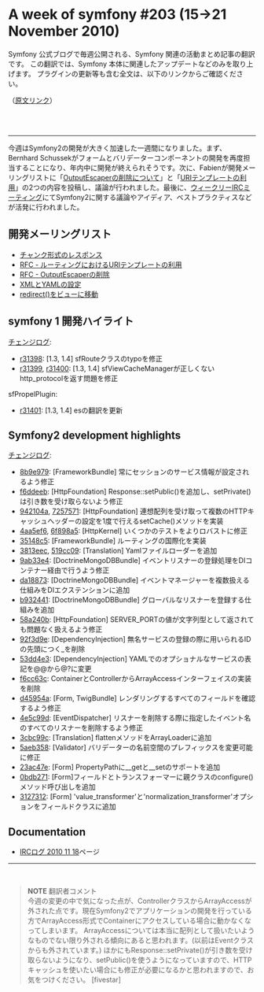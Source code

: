 A week of symfony #203 (15->21 November 2010)
=============================================

Symfony 公式ブログで毎週公開される、Symfony 関連の活動まとめ記事の翻訳です。
この翻訳では、Symfony 本体に関連したアップデートなどのみを取り上げます。
プラグインの更新等も含む全文は、以下のリンクからご確認ください。

（[原文リンク](http://www.symfony-project.org/blog/2010/11/07/a-week-of-symfony-201-1-7-november-2010)）

<br />
<br />
<hr />

今週はSymfony2の開発が大きく加速した一週間になりました。まず、Bernhard Schussekがフォームとバリデーターコンポーネントの開発を再度担当することになり、年内中に開発が終えられそうです。次に、Fabienが開発メーリングリストに「<a href="http://groups.google.com/group/symfony-devs/browse_thread/thread/925d40f1cff7fe11">OutputEscaperの削除について</a>」と「<a href="http://groups.google.com/group/symfony-devs/browse_thread/thread/5f09925263e9d86e">URIテンプレートの利用</a>」の2つの内容を投稿し、議論が行われました。最後に、<a href="http://trac.symfony-project.org/wiki/IRCLogs20101118">ウィークリーIRCミーティング</a>にてSymfony2に関する議論やアイディア、ベストプラクティスなどが活発に行われました。

開発メーリングリスト
------------------------

  * [チャンク形式のレスポンス](http://groups.google.com/group/symfony-devs/browse_thread/thread/47a44c763f510678)
  * [RFC - ルーティングにおけるURIテンプレートの利用](http://groups.google.com/group/symfony-devs/browse_thread/thread/5f09925263e9d86e)
  * [RFC - OutputEscaperの削除](http://groups.google.com/group/symfony-devs/browse_thread/thread/925d40f1cff7fe11)
  * [XMLとYAMLの設定](http://groups.google.com/group/symfony-devs/browse_thread/thread/e64d3eac79bb8e9a)
  * [redirect()をビューに移動](http://groups.google.com/group/symfony-devs/browse_thread/thread/6a26b1f306da1d1a)

symfony 1 開発ハイライト
--------------------------------

[チェンジログ](http://trac.symfony-project.com/trac/timeline?from=21%2F11%2F2010&daysback=6&milestone=on&ticket=on&changeset=on&update=Update):

  * [r31398](http://trac.symfony-project.org/changeset/31398 "31398 revision on trac"): \[1.3, 1.4\] sfRouteクラスのtypoを修正
  * [r31399](http://trac.symfony-project.org/changeset/31399 "31399 revision on trac"), [r31400](http://trac.symfony-project.org/changeset/31400 "31400 revision on trac"): \[1.3, 1.4\] sfViewCacheManagerが正しくないhttp_protocolを返す問題を修正

sfPropelPlugin:

  * [r31401](http://trac.symfony-project.org/changeset/31401 "31401 revision on trac"): \[1.3, 1.4\] esの翻訳を更新

Symfony2 development highlights
-------------------------------

[チェンジログ](http://github.com/symfony/symfony/commits/master):

  * [8b9e979](http://github.com/symfony/symfony/commit/8b9e97911848cef50636aeab89a100034a2f4921 "8b9e97911848cef50636aeab89a100034a2f4921 commit on github"): \[FrameworkBundle\] 常にセッションのサービス情報が設定されるよう修正
  * [f6ddeeb](http://github.com/symfony/symfony/commit/f6ddeeb36b39e02221abd9357908a0caecfa7119 "f6ddeeb36b39e02221abd9357908a0caecfa7119 commit on github"): \[HttpFoundation\] Response::setPublic()を追加し、setPrivate()は引き数を受け取らないよう修正
  * [942104a](http://github.com/symfony/symfony/commit/942104a5ff1a91178a4f868bd7e96be872b5b07c "942104a5ff1a91178a4f868bd7e96be872b5b07c commit on github"), [7257571](http://github.com/symfony/symfony/commit/7257571be4017c7356c25fe1aec19c4b2eff4750 "7257571be4017c7356c25fe1aec19c4b2eff4750 commit on github"): \[HttpFoundation\] 連想配列を受け取って複数のHTTPキャッシュヘッダーの設定を1度で行えるsetCache()メソッドを実装
  * [4aa5ef6](http://github.com/symfony/symfony/commit/4aa5ef63f5122330024d1c2801cb3703dbcdf19e "4aa5ef63f5122330024d1c2801cb3703dbcdf19e commit on github"), [6f898a5](http://github.com/symfony/symfony/commit/6f898a5008361294a751d2407ca3c2fc7bcdf68c "6f898a5008361294a751d2407ca3c2fc7bcdf68c commit on github"): \[HttpKernel\] いくつかのテストをよりロバストに修正
  * [35148c5](http://github.com/symfony/symfony/commit/35148c5ac3d497df759c9aa4d600d37a828f8252 "35148c5ac3d497df759c9aa4d600d37a828f8252 commit on github"): \[FrameworkBundle\] ルーティングの国際化を実装
  * [3813eec](http://github.com/symfony/symfony/commit/3813eecf173b62b2591bc96a38d68a914d6d55ec "3813eecf173b62b2591bc96a38d68a914d6d55ec commit on github"), [519cc09](http://github.com/symfony/symfony/commit/519cc094884e8aefcbab66ef14d47b9c6cf1e60c "519cc094884e8aefcbab66ef14d47b9c6cf1e60c commit on github"): \[Translation\] Yamlファイルローダーを追加
  * [9ab33e4](http://github.com/symfony/symfony/commit/9ab33e4ae4463f51e8bf26f9415531647448bb9b "9ab33e4ae4463f51e8bf26f9415531647448bb9b commit on github"): \[DoctrineMongoDBBundle\] イベントリスナーの登録処理をDIコンテナー経由で行うよう修正
  * [da18873](http://github.com/symfony/symfony/commit/da188734d884843e68b68b0feff65b07150285f3 "da188734d884843e68b68b0feff65b07150285f3 commit on github"): \[DoctrineMongoDBBundle\] イベントマネージャーを複数扱える仕組みをDIエクステンションに追加
  * [b932441](http://github.com/symfony/symfony/commit/b932441ac9270a664e20a3ca8cf4888234ea2b05 "b932441ac9270a664e20a3ca8cf4888234ea2b05 commit on github"): \[DoctrineMongoDBBundle\] グローバルなリスナーを登録する仕組みを追加
  * [58a240b](http://github.com/symfony/symfony/commit/58a240baba084a862648acdbcb1be060a4ca7cd5 "58a240baba084a862648acdbcb1be060a4ca7cd5 commit on github"): \[HttpFoundation\] SERVER_PORTの値が文字列型として返されても問題なく扱えるよう修正
  * [92f3d9e](http://github.com/symfony/symfony/commit/92f3d9e7ec0e56445b968977d17ba25d3f62a62c "92f3d9e7ec0e56445b968977d17ba25d3f62a62c commit on github"): \[DependencyInjection\] 無名サービスの登録の際に用いられるIDの先頭につく_を削除
  * [53dd4e3](http://github.com/symfony/symfony/commit/53dd4e39c734934f9a3d66cd2fc62ab617243659 "53dd4e39c734934f9a3d66cd2fc62ab617243659 commit on github"): \[DependencyInjection\] YAMLでのオプショナルなサービスの表記を@@から@?に変更
  * [f6cc63c](http://github.com/symfony/symfony/commit/f6cc63c99c88de6cb2916e5a5d35be810b5d6306 "f6cc63c99c88de6cb2916e5a5d35be810b5d6306 commit on github"): ContainerとControllerからArrayAccessインターフェイスの実装を削除
  * [d45954a](http://github.com/symfony/symfony/commit/d45954af07802bed51296d29b58d8e21f79760b6 "d45954af07802bed51296d29b58d8e21f79760b6 commit on github"): \[Form, TwigBundle\] レンダリングするすべてのフィールドを確認するよう修正
  * [4e5c99d](http://github.com/symfony/symfony/commit/4e5c99dab049d73bd5cbed1c00f312ca63ccf5ce "4e5c99dab049d73bd5cbed1c00f312ca63ccf5ce commit on github"): \[EventDispatcher\] リスナーを削除する際に指定したイベント名のすべてのリスナーを削除するよう修正
  * [3cbc99c](http://github.com/symfony/symfony/commit/3cbc99c180d8a1604ddef43fd5602677121de3de "3cbc99c180d8a1604ddef43fd5602677121de3de commit on github"): \[Translation\] flattenメソッドをArrayLoaderに追加
  * [5aeb358](http://github.com/symfony/symfony/commit/5aeb3587211517b95e1a05478fe8886008cf2279 "5aeb3587211517b95e1a05478fe8886008cf2279 commit on github"): \[Validator\] バリデーターの名前空間のプレフィックスを変更可能に修正
  * [23ac47e](http://github.com/symfony/symfony/commit/23ac47e0119f783b4396ebeaf682aaa465916caa "23ac47e0119f783b4396ebeaf682aaa465916caa commit on github"): \[Form\] PropertyPathに__getと__setのサポートを追加
  * [0bdb271](http://github.com/symfony/symfony/commit/0bdb27160895b08a4df476286c934b4e63290904 "0bdb27160895b08a4df476286c934b4e63290904 commit on github"): \[Form\]フィールドとトランスフォーマーに親クラスのconfigure()メソッド呼び出しを追加
  * [3127312](http://github.com/symfony/symfony/commit/3127312139bb735663c5184ef5a0a7031c69712d "3127312139bb735663c5184ef5a0a7031c69712d commit on github"): \[Form\] 'value_transformer'と'normalization_transformer'オプションをフィールドクラスに追加

Documentation
-------------

  * <a href="http://trac.symfony-project.org/wiki/IRCLogs20101118">IRCログ 2010 11 18</a>ページ

<hr />
<br />

> **NOTE**
> 翻訳者コメント<br />
> 今週の変更の中で気になった点が、ControllerクラスからArrayAccessが外された点です。現在Symfony2でアプリケーションの開発を行っている方でArrayAccess形式でContainerにアクセスしている場合に動かなくなってしまいます。
> ArrayAccessについては本当に配列として扱いたいようなものでない限り外される傾向にあると思われます。(以前はEventクラスからも外されています。)
> ほかにもResponse::setPrivate()が引き数を受け取らないようになり、setPublic()を使うようになっていますので、HTTPキャッシュを使いたい場合にも修正が必要になるかと思われますので、お気をつけください。
> [fivestar]
